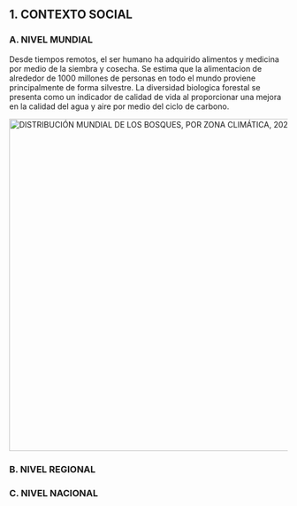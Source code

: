 ## 1. CONTEXTO SOCIAL 

### A. NIVEL MUNDIAL 

Desde tiempos remotos, el ser humano ha adquirido alimentos y medicina por medio de la siembra y cosecha. 
Se estima que la alimentacion de alrededor de 1000 millones de personas en todo el mundo proviene principalmente de forma silvestre. La diversidad biologica forestal se presenta como un  indicador de calidad de vida al proporcionar una mejora en la calidad del agua y aire por medio del ciclo de carbono. 

<img src="https://www.fao.org/3/cb9360es/online/src/img/CB9360ES_SOFO_fig1.jpg" alt="DISTRIBUCIÓN MUNDIAL DE LOS BOSQUES, POR ZONA CLIMÁTICA, 2020" width="600" height="600" style="display: block; margin: 0 auto;">


### B. NIVEL REGIONAL 



### C. NIVEL NACIONAL



